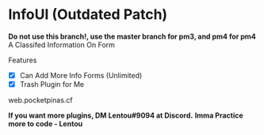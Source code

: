 # InfoUI (Outdated Patch)
**Do not use this branch!, use the master branch for pm3, and pm4 for pm4**
A Classifed Information On Form

Features
 - [x] Can Add More Info Forms (Unlimited)
 - [x] Trash Plugin for Me
 
web.pocketpinas.cf

**If you want more plugins, DM  Lentou#9094 at Discord.**
**Imma Practice more to code - Lentou**
